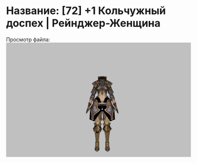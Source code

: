 # Название: [72] +1 Кольчужный доспех | Рейнджер-Женщина

Просмотр файла:
![p030002.png](p030002.png)